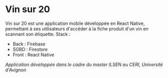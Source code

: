# Vin sur 20

Vin sur 20 est une application mobile développée en React Native, permettant à ses utilisateurs d'accéder à la fiche produit d'un vin en scannant son étiquette. 
Stack :

- Back : Firebase
- SGBD : Firestore
- Front : React Native

*Application développée dans le cadre du master ILSEN au CERI, Université d'Avignon*
